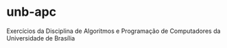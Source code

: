 # unb-apc
Exercícios da Disciplina de Algoritmos e Programação de Computadores da Universidade de Brasília
